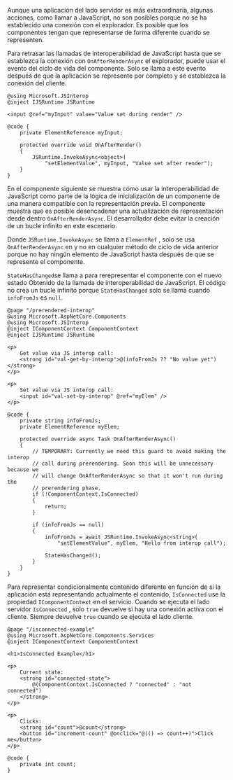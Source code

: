 Aunque una aplicación del lado servidor es más extraordinaria, algunas acciones, como llamar a JavaScript, no son posibles porque no se ha establecido una conexión con el explorador. Es posible que los componentes tengan que representarse de forma diferente cuando se representen.

Para retrasar las llamadas de interoperabilidad de JavaScript hasta que se establezca la conexión con `OnAfterRenderAsync` el explorador, puede usar el evento del ciclo de vida del componente. Solo se llama a este evento después de que la aplicación se represente por completo y se establezca la conexión del cliente.

```cshtml
@using Microsoft.JSInterop
@inject IJSRuntime JSRuntime

<input @ref="myInput" value="Value set during render" />

@code {
    private ElementReference myInput;

    protected override void OnAfterRender()
    {
        JSRuntime.InvokeAsync<object>(
            "setElementValue", myInput, "Value set after render");
    }
}
```

En el componente siguiente se muestra cómo usar la interoperabilidad de JavaScript como parte de la lógica de inicialización de un componente de una manera compatible con la representación previa. El componente muestra que es posible desencadenar una actualización de representación desde dentro `OnAfterRenderAsync`. El desarrollador debe evitar la creación de un bucle infinito en este escenario.

Donde `JSRuntime.InvokeAsync` se llama a `ElementRef` , solo se usa `OnAfterRenderAsync` en y no en cualquier método de ciclo de vida anterior porque no hay ningún elemento de JavaScript hasta después de que se represente el componente.

`StateHasChanged`se llama a para rerepresentar el componente con el nuevo estado Obtenido de la llamada de interoperabilidad de JavaScript. El código no crea un bucle infinito porque `StateHasChanged` solo se llama cuando `infoFromJs` es `null`.

```cshtml
@page "/prerendered-interop"
@using Microsoft.AspNetCore.Components
@using Microsoft.JSInterop
@inject IComponentContext ComponentContext
@inject IJSRuntime JSRuntime

<p>
    Get value via JS interop call:
    <strong id="val-get-by-interop">@(infoFromJs ?? "No value yet")</strong>
</p>

<p>
    Set value via JS interop call:
    <input id="val-set-by-interop" @ref="myElem" />
</p>

@code {
    private string infoFromJs;
    private ElementReference myElem;

    protected override async Task OnAfterRenderAsync()
    {
        // TEMPORARY: Currently we need this guard to avoid making the interop
        // call during prerendering. Soon this will be unnecessary because we
        // will change OnAfterRenderAsync so that it won't run during the
        // prerendering phase.
        if (!ComponentContext.IsConnected)
        {
            return;
        }

        if (infoFromJs == null)
        {
            infoFromJs = await JSRuntime.InvokeAsync<string>(
                "setElementValue", myElem, "Hello from interop call");

            StateHasChanged();
        }
    }
}
```

Para representar condicionalmente contenido diferente en función de si la aplicación está representando actualmente el contenido, `IsConnected` use la propiedad `IComponentContext` en el servicio. Cuando se ejecuta el lado servidor `IsConnected` , solo `true` devuelve si hay una conexión activa con el cliente. Siempre devuelve `true` cuando se ejecuta el lado cliente.

```cshtml
@page "/isconnected-example"
@using Microsoft.AspNetCore.Components.Services
@inject IComponentContext ComponentContext

<h1>IsConnected Example</h1>

<p>
    Current state:
    <strong id="connected-state">
        @(ComponentContext.IsConnected ? "connected" : "not connected")
    </strong>
</p>

<p>
    Clicks:
    <strong id="count">@count</strong>
    <button id="increment-count" @onclick="@(() => count++)">Click me</button>
</p>

@code {
    private int count;
}
```
